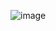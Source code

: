 ![image](https://github.com/mikeethanh/Coursera-ML-Specialization/assets/109719604/ce83221a-f4f0-4036-b99d-91fa25b2095f)
